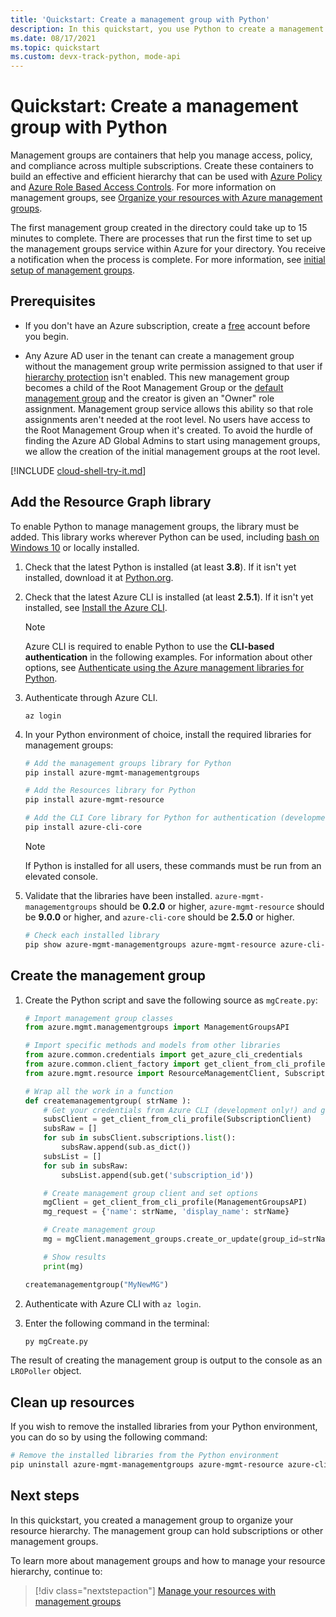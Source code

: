 ```yaml
---
title: 'Quickstart: Create a management group with Python'
description: In this quickstart, you use Python to create a management group to organize your resources into a resource hierarchy.
ms.date: 08/17/2021
ms.topic: quickstart
ms.custom: devx-track-python, mode-api
---
```

# Quickstart: Create a management group with Python

Management groups are containers that help you manage access, policy, and compliance across multiple
subscriptions. Create these containers to build an effective and efficient hierarchy that can be
used with [Azure Policy](../policy/overview.md) and [Azure Role Based Access
Controls](../../role-based-access-control/overview.md). For more information on management groups,
see [Organize your resources with Azure management groups](overview.md).

The first management group created in the directory could take up to 15 minutes to complete. There
are processes that run the first time to set up the management groups service within Azure for your
directory. You receive a notification when the process is complete. For more information, see
[initial setup of management groups](./overview.md#initial-setup-of-management-groups).

## Prerequisites

- If you don't have an Azure subscription, create a [free](https://azure.microsoft.com/free/)
  account before you begin.

- Any Azure AD user in the tenant can create a management group without the management group write
  permission assigned to that user if
  [hierarchy protection](./how-to/protect-resource-hierarchy.md#setting---require-authorization)
  isn't enabled. This new management group becomes a child of the Root Management Group or the
  [default management group](./how-to/protect-resource-hierarchy.md#setting---default-management-group)
  and the creator is given an "Owner" role assignment. Management group service allows this ability
  so that role assignments aren't needed at the root level. No users have access to the Root
  Management Group when it's created. To avoid the hurdle of finding the Azure AD Global Admins to
  start using management groups, we allow the creation of the initial management groups at the root
  level.

[!INCLUDE [cloud-shell-try-it.md](../../../includes/cloud-shell-try-it.md)]

## Add the Resource Graph library

To enable Python to manage management groups, the library must be added. This library works wherever
Python can be used, including [bash on Windows 10](/windows/wsl/install-win10) or locally installed.

1. Check that the latest Python is installed (at least **3.8**). If it isn't yet installed, download
   it at [Python.org](https://www.python.org/downloads/).

1. Check that the latest Azure CLI is installed (at least **2.5.1**). If it isn't yet installed, see
   [Install the Azure CLI](/cli/azure/install-azure-cli).

   > [!NOTE]
   > Azure CLI is required to enable Python to use the **CLI-based authentication** in the following
   > examples. For information about other options, see
   > [Authenticate using the Azure management libraries for Python](/azure/developer/python/azure-sdk-authenticate).

1. Authenticate through Azure CLI.

   ```azurecli
   az login
   ```

1. In your Python environment of choice, install the required libraries for management groups:

   ```bash
   # Add the management groups library for Python
   pip install azure-mgmt-managementgroups

   # Add the Resources library for Python
   pip install azure-mgmt-resource

   # Add the CLI Core library for Python for authentication (development only!)
   pip install azure-cli-core
   ```

   > [!NOTE]
   > If Python is installed for all users, these commands must be run from an elevated console.

1. Validate that the libraries have been installed. `azure-mgmt-managementgroups` should be
   **0.2.0** or higher, `azure-mgmt-resource` should be **9.0.0** or higher, and `azure-cli-core`
   should be **2.5.0** or higher.

   ```bash
   # Check each installed library
   pip show azure-mgmt-managementgroups azure-mgmt-resource azure-cli-core
   ```

## Create the management group

1. Create the Python script and save the following source as `mgCreate.py`:

   ```python
   # Import management group classes
   from azure.mgmt.managementgroups import ManagementGroupsAPI

   # Import specific methods and models from other libraries
   from azure.common.credentials import get_azure_cli_credentials
   from azure.common.client_factory import get_client_from_cli_profile
   from azure.mgmt.resource import ResourceManagementClient, SubscriptionClient

   # Wrap all the work in a function
   def createmanagementgroup( strName ):
       # Get your credentials from Azure CLI (development only!) and get your subscription list
       subsClient = get_client_from_cli_profile(SubscriptionClient)
       subsRaw = []
       for sub in subsClient.subscriptions.list():
           subsRaw.append(sub.as_dict())
       subsList = []
       for sub in subsRaw:
           subsList.append(sub.get('subscription_id'))

       # Create management group client and set options
       mgClient = get_client_from_cli_profile(ManagementGroupsAPI)
       mg_request = {'name': strName, 'display_name': strName}

       # Create management group
       mg = mgClient.management_groups.create_or_update(group_id=strName,create_management_group_request=mg_request)

       # Show results
       print(mg)

   createmanagementgroup("MyNewMG")
   ```

1. Authenticate with Azure CLI with `az login`.

1. Enter the following command in the terminal:

   ```bash
   py mgCreate.py
   ```

The result of creating the management group is output to the console as an `LROPoller` object.

## Clean up resources

If you wish to remove the installed libraries from your Python environment, you can do so by using
the following command:

```bash
# Remove the installed libraries from the Python environment
pip uninstall azure-mgmt-managementgroups azure-mgmt-resource azure-cli-core
```

## Next steps

In this quickstart, you created a management group to organize your resource hierarchy. The
management group can hold subscriptions or other management groups.

To learn more about management groups and how to manage your resource hierarchy, continue to:

> [!div class="nextstepaction"]
> [Manage your resources with management groups](./manage.md)
